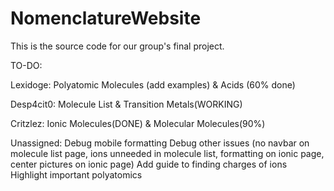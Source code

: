 # NomenclatureWebsite
This is the source code for our group's final project. 


TO-DO:

Lexidoge: Polyatomic Molecules (add examples) & Acids (60% done)

Desp4cit0: Molecule List & Transition Metals(WORKING)

Critzlez: Ionic Molecules(DONE) & Molecular Molecules(90%)

Unassigned: 
Debug mobile formatting 
Debug other issues (no navbar on molecule list page, ions unneeded in molecule list, formatting on ionic page, center pictures on ionic page)
Add guide to finding charges of ions
Highlight important polyatomics
